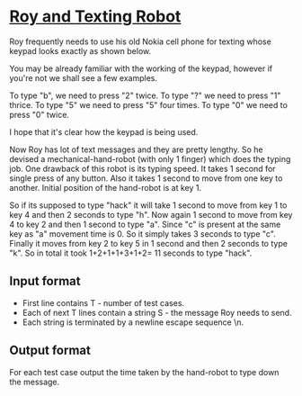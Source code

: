 # [Roy and Texting Robot][link]

Roy frequently needs to use his old Nokia cell phone for texting whose keypad looks exactly as shown below.

You may be already familiar with the working of the keypad, however if you're not we shall see a few examples.

To type "b", we need to press "2" twice. To type "?" we need to press "1" thrice. To type "5" we need to press "5" four times. To type "0" we need to press "0" twice.

I hope that it's clear how the keypad is being used.

Now Roy has lot of text messages and they are pretty lengthy. So he devised a mechanical-hand-robot (with only 1 finger) which does the typing job. One drawback of this robot is its typing speed. It takes 1 second for single press of any button. Also it takes 1 second to move from one key to another. Initial position of the hand-robot is at key 1.

So if its supposed to type "hack" it will take 1 second to move from key 1 to key 4 and then 2 seconds to type "h".
Now again 1 second to move from key 4 to key 2 and then 1 second to type "a".
Since "c" is present at the same key as "a" movement time is 0. So it simply takes 3 seconds to type "c".
Finally it moves from key 2 to key 5 in 1 second and then 2 seconds to type "k". So in total it took 1+2+1+1+3+1+2= 11 seconds to type "hack".

## Input format

- First line contains T - number of test cases.
- Each of next T lines contain a string S - the message Roy needs to send.
- Each string is terminated by a newline escape sequence \n.

## Output format

For each test case output the time taken by the hand-robot to type down the message.

[link]: https://www.hackerearth.com/practice/basic-programming/implementation/basics-of-implementation/practice-problems/algorithm/roy-and-texting-robot-2/
